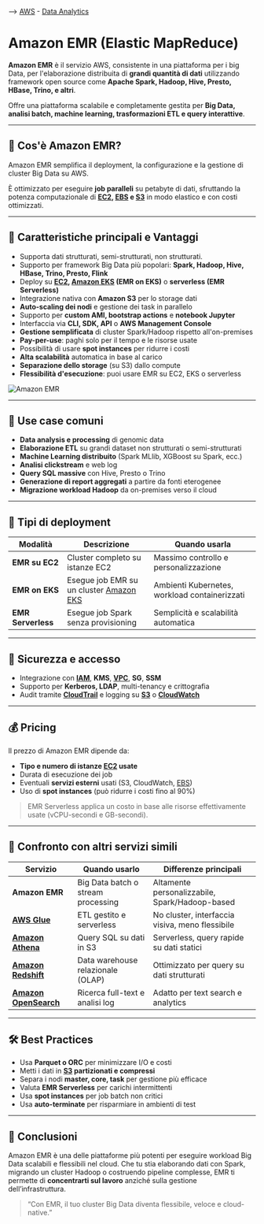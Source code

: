 --> [AWS](AWS.md)  -  [Data Analytics](Intelligenza-artificiale-Machine-Learning-e-Analytics.md)
# Amazon EMR (Elastic MapReduce)

**Amazon EMR** è il servizio AWS, consistente in una piattaforma per i big Data, per l'elaborazione distribuita di **grandi quantità di dati** utilizzando framework open source come **Apache Spark, Hadoop, Hive, Presto, HBase, Trino, e altri**. 

Offre una piattaforma scalabile e completamente gestita per **Big Data, analisi batch, machine learning, trasformazioni ETL e query interattive**.

---

## 🧩 Cos'è Amazon EMR?

Amazon EMR semplifica il deployment, la configurazione e la gestione di cluster Big Data su AWS. 

È ottimizzato per eseguire **job paralleli** su petabyte di dati, sfruttando la potenza computazionale di **[EC2](Amazon-EC2.md), [EBS](Amazon-EBS.md) e [S3](Amazon-S3.md)** in modo elastico e con costi ottimizzati.

---

## 🌟 Caratteristiche principali e Vantaggi

- Supporta dati strutturati, semi-strutturati, non strutturati.
- Supporto per framework Big Data più popolari: **Spark, Hadoop, Hive, HBase, Trino, Presto, Flink**
- Deploy su **[EC2](Amazon-EC2.md), [Amazon EKS](Amazon-EKS.md) (EMR on EKS)** o **serverless (EMR Serverless)**
- Integrazione nativa con **Amazon S3** per lo storage dati
- **Auto-scaling dei nodi** e gestione dei task in parallelo
- Supporto per **custom AMI, bootstrap actions** e **notebook Jupyter**
- Interfaccia via **CLI, SDK, API** o **AWS Management Console**
- **Gestione semplificata** di cluster Spark/Hadoop rispetto all'on-premises
- **Pay-per-use**: paghi solo per il tempo e le risorse usate
- Possibilità di usare **spot instances** per ridurre i costi
- **Alta scalabilità** automatica in base al carico
- **Separazione dello storage** (su S3) dallo compute
- **Flessibilità d'esecuzione**: puoi usare EMR su EC2, EKS o serverless

![Amazon EMR](Amazon-EMR.png)

---

## 🚀 Use case comuni

- **Data analysis e processing** di genomic data
- **Elaborazione ETL** su grandi dataset non strutturati o semi-strutturati
- **Machine Learning distribuito** (Spark MLlib, XGBoost su Spark, ecc.)
- **Analisi clickstream** e web log
- **Query SQL massive** con Hive, Presto o Trino
- **Generazione di report aggregati** a partire da fonti eterogenee
- **Migrazione workload Hadoop** da on-premises verso il cloud

---

## 🔄 Tipi di deployment

| Modalità           | Descrizione                                       | Quando usarla                                 |
|--------------------|---------------------------------------------------|-----------------------------------------------|
| **EMR su EC2**     | Cluster completo su istanze EC2                   | Massimo controllo e personalizzazione         |
| **EMR on EKS**     | Esegue job EMR su un cluster [Amazon EKS](Amazon-EKS.md)           | Ambienti Kubernetes, workload containerizzati |
| **EMR Serverless** | Esegue job Spark senza provisioning               | Semplicità e scalabilità automatica           |

---

## 🔐 Sicurezza e accesso

- Integrazione con **[IAM](AWS-IAM.md)**, **KMS**, **[VPC](Amazon-VPC.md)**, **SG**, **SSM**
- Supporto per **Kerberos, LDAP**, multi-tenancy e crittografia
- Audit tramite **[CloudTrail](Amazon-CloudTrail.md)** e logging su **[S3](Amazon-S3.md)** o **[CloudWatch](Amazon-CloudWatch.md)**

---

## 💰 Pricing

Il prezzo di Amazon EMR dipende da:
- **Tipo e numero di istanze [EC2](Amazon-EC2.md) usate**
- Durata di esecuzione dei job
- Eventuali **servizi esterni** usati (S3, CloudWatch, [EBS](Amazon-EBS.md))
- Uso di **spot instances** (può ridurre i costi fino al 90%)

> EMR Serverless applica un costo in base alle risorse effettivamente usate (vCPU-secondi e GB-secondi).

---

## 🔄 Confronto con altri servizi simili

| Servizio           | Quando usarlo                                | Differenze principali                          |
|--------------------|-----------------------------------------------|------------------------------------------------|
| **Amazon EMR**     | Big Data batch o stream processing            | Altamente personalizzabile, Spark/Hadoop-based |
| **[AWS Glue](AWS-Glue.md)**       | ETL gestito e serverless                      | No cluster, interfaccia visiva, meno flessibile|
| **[Amazon Athena](Amazon-Athena.md)**  | Query SQL su dati in S3                       | Serverless, query rapide su dati statici       |
| **[Amazon Redshift](Amazon-Redshift-e-Redshift-Serverless.md)**| Data warehouse relazionale (OLAP)             | Ottimizzato per query su dati strutturati      |
| **[Amazon OpenSearch](Amazon-OpenSearch.md)** | Ricerca full-text e analisi log           | Adatto per text search e analytics             |

---

## 🛠️ Best Practices

- Usa **Parquet o ORC** per minimizzare I/O e costi
- Metti i dati in **[S3](Amazon-S3.md) partizionati e compressi**
- Separa i nodi **master, core, task** per gestione più efficace
- Valuta **EMR Serverless** per carichi intermittenti
- Usa **spot instances** per job batch non critici
- Usa **auto-terminate** per risparmiare in ambienti di test

---

## 📌 Conclusioni

Amazon EMR è una delle piattaforme più potenti per eseguire workload Big Data scalabili e flessibili nel cloud. Che tu stia elaborando dati con Spark, migrando un cluster Hadoop o costruendo pipeline complesse, EMR ti permette di **concentrarti sul lavoro** anziché sulla gestione dell’infrastruttura.

> “Con EMR, il tuo cluster Big Data diventa flessibile, veloce e cloud-native.”
